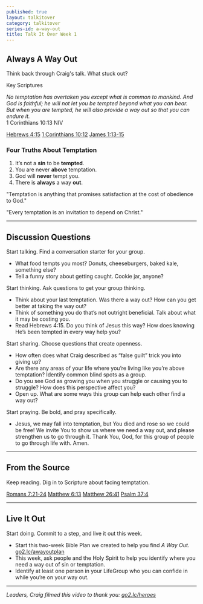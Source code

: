 ```yaml
---
published: true
layout: talkitover
category: talkitover
series-id: a-way-out
title: Talk It Over Week 1
---
```


## Always A Way Out
<p class="lead">Think back through Craig's talk. What stuck out?</p> 

Key Scriptures

_No temptation has overtaken you except what is common to mankind. And God is faithful; he will not let you be tempted beyond what you can bear. But when you are tempted, he will also provide a way out so that you can endure it._  
1 Corinthians 10:13 NIV

[Hebrews 4:15](https://www.bible.com/bible/111/heb.4.15.niv) [1 Corinthians 10:12](https://www.bible.com/bible/111/1co.10.12.niv) [James 1:13-15](https://www.bible.com/bible/111/jam.1.13-15.niv)

### Four Truths About Temptation

1. It’s not a **sin** to be **tempted**.  
2. You are never **above** temptation.  
3. God will **never** tempt you.  
4. There is **always** a way **out**.

"Temptation is anything that promises satisfaction at the cost of obedience to God."  

"Every temptation is an invitation to depend on Christ."

* * *

## Discussion Questions
<p class="lead">Start talking. Find a conversation starter for your group.</p> 

* What food tempts you most? Donuts, cheeseburgers, baked kale, something else?
* Tell a funny story about getting caught. Cookie jar, anyone?

<p class="lead">Start thinking. Ask questions to get your group thinking.</p> 

* Think about your last temptation. Was there a way out? How can you get better at taking the way out?
* Think of something you do that’s not outright beneficial. Talk about what it may be costing you.
* Read Hebrews 4:15. Do you think of Jesus this way? How does knowing He’s been tempted in every way help you?
 
<p class="lead">Start sharing. Choose questions that create openness.</p> 

* How often does what Craig described as “false guilt” trick you into giving up?
* Are there any areas of your life where you’re living like you’re above temptation? Identify common blind spots as a group.
* Do you see God as growing you when you struggle or causing you to struggle? How does this perspective affect you?
* Open up. What are some ways this group can help each other find a way out?

<p class="lead">Start praying. Be bold, and pray specifically.</p> 

* Jesus, we may fall into temptation, but You died and rose so we could be free! We invite You to show us where we need a way out, and please strengthen us to go through it. Thank You, God, for this group of people to go through life with. Amen.

* * *

## From the Source
<p class="lead">Keep reading. Dig in to Scripture about facing temptation.</p>

[Romans 7:21-24](https://www.bible.com/bible/111/rom.7.21-24.niv) [Matthew 6:13](https://www.bible.com/bible/111/mat.6.13.niv) [Matthew 26:41](https://www.bible.com/bible/111/mat.26.41.niv) [Psalm 37:4](https://www.bible.com/bible/111/psa.37.4.niv)

* * *

## Live It Out
<p class="lead">Start doing. Commit to a step, and live it out this week.</p>

* Start this two-week Bible Plan we created to help you find _A Way Out_. [go2.lc/awayoutplan](http://go2.lc/awayoutplan)
* This week, ask people and the Holy Spirit to help you identify where you need a way out of sin or temptation.
* Identify at least one person in your LifeGroup who you can confide in while you’re on your way out.


* * *

_Leaders, Craig filmed this video to thank you: [go2.lc/heroes](http://leaders.lifechurch.tv/you-are-the-heroes/)_
